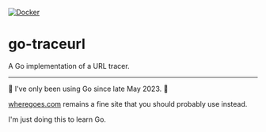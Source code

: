 [![Docker](https://github.com/jdmartin/wheregoes/actions/workflows/docker_build.yml/badge.svg)](https://github.com/jdmartin/wheregoes/actions/workflows/docker_build.yml)

# go-traceurl
A Go implementation of a URL tracer.

------

🚨 I've only been using Go since late May 2023. 🚨

[wheregoes.com](https://wheregoes.com) remains a fine site that you should probably use instead.  

I'm just doing this to learn Go.
